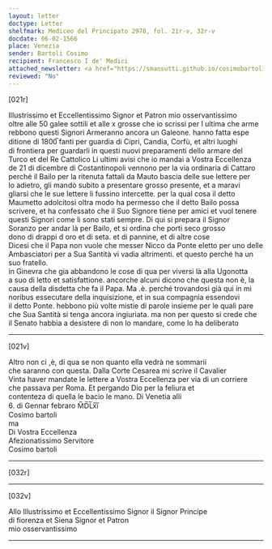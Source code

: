 ```yaml
---
layout: letter
doctype: Letter
shelfmark: Mediceo del Principato 2978, fol. 21r-v, 32r-v
docdate: 06-02-1566
place: Venezia
sender: Bartoli Cosimo
recipient: Francesco I de' Medici
attached_newsletter: <a href="https://smansutti.github.io/cosimobartoli/texts/3079_105/">3079_105</a>
reviewed: "No"
---
```


[021r]  
  
  
Illustrissimo et Eccellentissimo Signor et Patron mio osservantissimo  
oltre alle 50 galee sottili et alle x grosse che io scrissi per l ultima che arme  
rebbono questi Signori Armeranno ancora un Galeone. hanno fatta espe  
ditione di 1800̅ fanti per guardia di Cipri, Candia, Corfù, et altri luoghi  
di frontiera per guardarli in questi nuovi preparamenti dello armare del  
Turco et del Re Cattolico Li ultimi avisi che io mandai a Vostra Eccellenza  
de 21 di dicembre di Costantinopoli vennono per la via ordinaria di Cattaro  
perché il Bailo per la ritenuta fattali da Mauto bascia delle sue lettere per  
lo adietro, gli mandò subito a presentare grosso presente, et a maravi  
gliarsi che le sue lettere li fussino intercette. per la qual cosa il detto  
Maumetto adolcitosi oltra modo ha permesso che il detto Bailo possa  
scrivere, et ha confessato che il Suo Signore tiene per amici et vuol tenere  
questi Signori come li sono stati sempre. Di qui si prepara il Signor  
Soranzo per andar là per Bailo, et si ordina che porti seco grosso  
dono di drappi d oro et di seta. et di pannine, et di altre cose  
Dicesi che il Papa non vuole che messer Nicco da Ponte eletto per uno delle  
Ambasciatori per a Sua Santità vi vadia altrimenti. et questo perché ha un suo fratello.  
in Ginevra che gia abbandono le cose di qua per viversi là alla Ugonotta  
a suo di letto et satisfattione. ancorche alcuni dicono che questa non è, la  
causa della disdetta che fa il Papa. Ma .è. perché trovandosi già qui in mi  
noribus essecutare della inquisizione, et in sua compagnia essendovi  
il detto Ponte. hebbono più volte mistie di parole insieme per le quali pare  
che Sua Santità si tenga ancora ingiuriata. ma non per questo si crede che  
il Senato habbia a desistere di non lo mandare, come lo ha deliberato  
  
---  

[021v]  
  
  
Altro non ci ,è, di qua se non quanto ella vedrà ne sommarii  
che saranno con questa. Dalla Corte Cesarea mi scrive il Cavalier  
Vinta haver mandate le lettere a Vostra Eccellenza per via di un corriere  
che passava per Roma. Et pergando Dio per la feliura et  
contenteza di quella le bacio le mano. Di Venetia alli  
6. di Gennar febraro M̅D̅L̅x̅i̅  
Cosimo bartoli  
ma  
Di Vostra Eccellenza  
Afezionatissimo Servitore  
Cosimo bartoli  
  
---  

[032r]  
  
  
  
---  

[032v]  
  
  
Allo Illustrissimo et Eccellentissimo Signor il Signor Principe  
di fiorenza et Siena Signor et Patron  
mio osservantissimo  
  
---  

